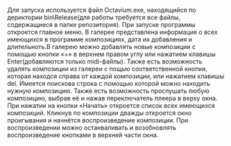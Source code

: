 Для запуска используется файл Octavium.exe, находящийся по дериктории bin\Release(для работы требуется все файлы, содержащиеся в папке репозитория).
При запуске программы откроется главное меню. 
В галерее представлена информация о всех имеющихся в программе композициях, дата их добавления и длительноть.В галерею можно добавлять новые композиции с помощью кнопки «+» в верхнем правом углу  или нажатием клавишы Enter(добавляются только midi-файлы). Также есть возможность удалять композиции из галереи с пощью соответственной кнопки, которая находся справа от каждой композиции, или нажатием клавишы  del. Имеется поискова строка с помощью которой можно находить нужную композицию. Также есть возможность прослушать любую композицию, выбрав её и нажав переключатель плеера в верху окна. 
При нажатии на кнопки «Начать» откроется список всех имеющихся композиций. Кликнув по композиции дважды откроется окно проигывания и начнётся воспроизведение композиции. При воспроизведении  можно останваливать и возобновлять воспроизведение кнопками в верхней части окна.
